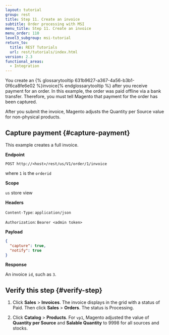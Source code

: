 ```yaml
---
layout: tutorial
group: rest
title: Step 11. Create an invoice
subtitle: Order processing with MSI
menu_title: Step 11. Create an invoice
menu_order: 110
level3_subgroup: msi-tutorial
return_to:
  title: REST Tutorials
  url: rest/tutorials/index.html
version: 2.3
functional_areas:
  - Integration
---
```


You create an {% glossarytooltip 631b9627-a367-4a56-b3b1-0f6ca8fe6e02 %}invoice{% endglossarytooltip %} after you receive payment for an order. In this example, the order was paid offline via a bank transfer. Therefore, you must tell Magento that payment for the order has been captured.

After you submit the invoice, Magento adjusts the Quantity per Source value for non-physical products.

## Capture payment {#capture-payment}

This example creates a full invoice.

**Endpoint**

`POST http://<host>/rest/us/V1/order/1/invoice`

where `1` is the `orderid`

**Scope**

`us` store view

**Headers**

`Content-Type`: `application/json`

`Authorization`: `Bearer <admin token>`

**Payload**

``` json
{
  "capture": true,
  "notify": true
}
```

**Response**

An invoice `id`, such as `3`.

## Verify this step {#verify-step}

1. Click **Sales** > **Invoices**. The invoice displays in the grid with a status of Paid. Then click **Sales** > **Orders**. The status is Processing.

2. Click **Catalog** > **Products**. For `vp1`, Magento adjusted the value of **Quantity per Source** and **Salable Quantity** to 9998 for all sources and stocks.
